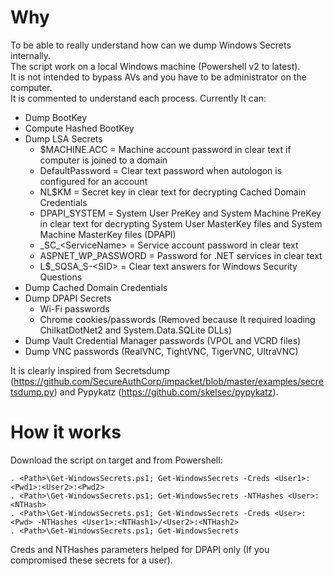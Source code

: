 # Why

To be able to really understand how can we dump Windows Secrets internally.<br/>
The script work on a local Windows machine (Powershell v2 to latest).<br/>
It is not intended to bypass AVs and you have to be administrator on the computer.<br/>
It is commented to understand each process. Currently It can:<br/>
   * Dump BootKey
   * Compute Hashed BootKey
   * Dump LSA Secrets
      *	$MACHINE.ACC = Machine account password in clear text if computer is joined to a domain<br/>
      * DefaultPassword = Clear text password when autologon is configured for an account<br/>
      * NL$KM = Secret key in clear text for decrypting Cached Domain Credentials<br/>
      * DPAPI_SYSTEM = System User PreKey and System Machine PreKey in clear text for decrypting System User MasterKey files and System Machine MasterKey files (DPAPI)<br/>
      * \_SC\_&lt;ServiceName&gt; = Service account password in clear text<br/>
      * ASPNET_WP_PASSWORD = Password for .NET services in clear text<br/>
      * L$_SQSA_S-&lt;SID&gt; = Clear text answers for Windows Security Questions
   * Dump Cached Domain Credentials
   * Dump DPAPI Secrets<br/>
      * Wi-Fi passwords<br/>
      * Chrome cookies/passwords (Removed because It required loading ChilkatDotNet2 and System.Data.SQLite DLLs)<br/>
   * Dump Vault Credential Manager passwords (VPOL and VCRD files)
   * Dump VNC passwords (RealVNC, TightVNC, TigerVNC, UltraVNC)

It is clearly inspired from Secretsdump (<https://github.com/SecureAuthCorp/impacket/blob/master/examples/secretsdump.py>) and Pypykatz (<https://github.com/skelsec/pypykatz>).

# How it works

Download the script on target and from Powershell:
```
. <Path>\Get-WindowsSecrets.ps1; Get-WindowsSecrets -Creds <User1>:<Pwd1>:<User2>:<Pwd2>
. <Path>\Get-WindowsSecrets.ps1; Get-WindowsSecrets -NTHashes <User>:<NTHash>
. <Path>\Get-WindowsSecrets.ps1; Get-WindowsSecrets -Creds <User>:<Pwd> -NTHashes <User1>:<NTHash1>/<User2>:<NTHash2>
. <Path>\Get-WindowsSecrets.ps1; Get-WindowsSecrets
```

Creds and NTHashes parameters helped for DPAPI only (If you compromised these secrets for a user).
